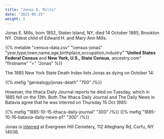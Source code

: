 ```yaml
---
title: "Jonas E. Mills"
date: "2021-05-25"
weight: 3
---
```


Jonas E. Mills, born 1852, Staten Island, NY, died 14 October 1885, Brookton NY. Oldest child of Edward H. and Mary Ann Mills.

<!--more-->

{{% metable "census-data.csv" "census-jonas" "year,type,town,name,age,birthplace,occupation,industry" "**United States Federal Census** and **New York, U.S., State Census**, ancestry.com" "firstname" "=" "Jonas" %}}

The 1885 New York State Death Index lists Jonas as dying on October 14:

{{% mefig "genealogy/jonas-death" "700" /%}}

However, the Ithaca Daily Journal reports he died on Tuesday, which in 1885 fell on the 13th. Both The Ithaca Daily Journal and The Daily News in Batavia agree that he was interred on Thursday 15 Oct 1885:

<div class="gallery">
  {{% mefig "1885-10-15-ithaca-daily-journal" "300" /%}}
  {{% mefig "1885-10-16-batavia-daily-news-p1" "300" /%}}
</div>

Jonas is [interred](https://www.findagrave.com/memorial/75958930/jonas-e-mills) at Evergreen Hill Cemetery, 112 Alleghany Rd, Corfu, NY 14036.